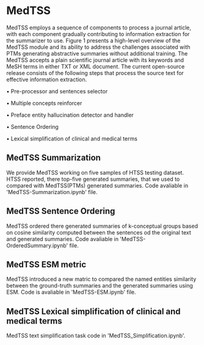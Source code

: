 # MedTSS
MedTSS employs a sequence of components to process a journal article, with each component gradually contributing to information extraction for the summarizer 
to use. Figure 1 presents a high-level overview of the MedTSS module and its ability to address the challenges associated with PTMs generating abstractive summaries without additional training. The MedTSS accepts a
plain scientific journal article with its keywords and MeSH terms in either TXT or XML document. The current open-source release consists of the following
steps that process the source text for effective information extraction. 

• Pre-processor and sentences selector

• Multiple concepts reinforcer

• Preface entity hallucination detector and handler

• Sentence Ordering

• Lexical simplification of clinical and medical terms
## MedTSS Summarization
We provide MedTSS working on five samples of HTSS testing dataset. HTSS reported, there top-five generated summaries, that we used to compared with MedTSS(PTMs) generated summaries. Code avaliable in 'MedTSS-Summarization.ipynb' file.
## MedTSS Sentence Ordering
MedTSS ordered there generated summaries of k-conceptual groups based on cosine similarity computed between the sentences od the original text and generated summaries. Code avaliable in 'MedTSS-OrderedSummary.ipynb' file.
## MedTSS ESM metric
MedTSS introduced a new matric to compared the named entities similarity between the ground-truth summaries and the generated summaries using ESM. Code is avaliable in 'MedTSS-ESM.ipynb' file.
## MedTSS Lexical simplification of clinical and medical terms
MedTSS text simplification task code in 'MedTSS_Simplification.ipynb'.
